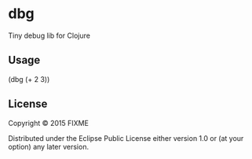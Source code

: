 # dbg

Tiny debug lib for Clojure

## Usage

(dbg (+ 2 3))

## License

Copyright © 2015 FIXME

Distributed under the Eclipse Public License either version 1.0 or (at
your option) any later version.
